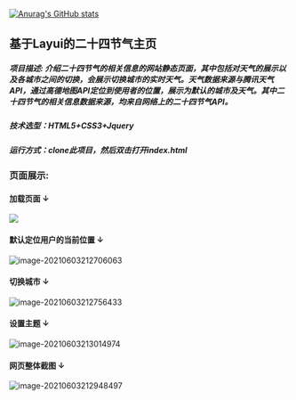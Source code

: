 
[![Anurag's GitHub stats](https://github-readme-stats.vercel.app/api?username=LiHaoGo)](https://github.com/anuraghazra/github-readme-stats)
## 基于Layui的二十四节气主页

##### 项目描述: 介绍二十四节气的相关信息的网站静态页面，其中包括对天气的展示以及各城市之间的切换，会展示切换城市的实时天气。天气数据来源与腾讯天气API，通过高德地图API定位到使用者的位置，展示为默认的城市及天气。其中二十四节气的相关信息数据来源，均来自网络上的二十四节气API。

##### 技术选型：HTML5+CSS3+Jquery

##### 运行方式：clone此项目，然后双击打开index.html

### 页面展示:

#### 加载页面 ↓

![](https://img-blog.csdnimg.cn/20210603214654532.png?x-oss-process=image/watermark,type_ZmFuZ3poZW5naGVpdGk,shadow_10,text_aHR0cHM6Ly9ibG9nLmNzZG4ubmV0L3FxXzI1MTY4NTE1,size_16,color_FFFFFF,t_70#pic_center)

#### 默认定位用户的当前位置 ↓

![image-20210603212706063](https://img-blog.csdnimg.cn/20210603214700718.png?x-oss-process=image/watermark,type_ZmFuZ3poZW5naGVpdGk,shadow_10,text_aHR0cHM6Ly9ibG9nLmNzZG4ubmV0L3FxXzI1MTY4NTE1,size_16,color_FFFFFF,t_70#pic_center)

#### 切换城市 ↓

![image-20210603212756433](https://img-blog.csdnimg.cn/20210603214708159.png?x-oss-process=image/watermark,type_ZmFuZ3poZW5naGVpdGk,shadow_10,text_aHR0cHM6Ly9ibG9nLmNzZG4ubmV0L3FxXzI1MTY4NTE1,size_16,color_FFFFFF,t_70#pic_center)

#### 设置主题 ↓

![image-20210603213014974](https://img-blog.csdnimg.cn/20210603214726229.png?x-oss-process=image/watermark,type_ZmFuZ3poZW5naGVpdGk,shadow_10,text_aHR0cHM6Ly9ibG9nLmNzZG4ubmV0L3FxXzI1MTY4NTE1,size_16,color_FFFFFF,t_70#pic_center)

#### 网页整体截图 ↓

![image-20210603212948497](https://img-blog.csdnimg.cn/20210603214717534.png?x-oss-process=image/watermark,type_ZmFuZ3poZW5naGVpdGk,shadow_10,text_aHR0cHM6Ly9ibG9nLmNzZG4ubmV0L3FxXzI1MTY4NTE1,size_16,color_FFFFFF,t_70#pic_center)

